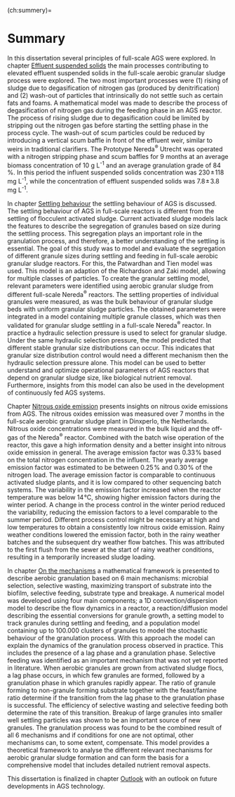 (ch:summery)=
# Summary

In this dissertation several principles of full-scale AGS were explored. In chapter [Effluent suspended solids](ch:effluentsuspendedsolids) the main processes contributing to elevated effluent suspended solids in the full-scale aerobic granular sludge process were explored. The two most important processes were (1) rising of sludge due to degasification of nitrogen gas (produced by denitrification) and (2) wash-out of particles that intrinsically do not settle such as certain fats and foams. A mathematical model was made to describe the process of degasification of nitrogen gas during the feeding phase in an AGS reactor. The process of rising sludge due to degasification could be limited by stripping out the nitrogen gas before starting the settling phase in the process cycle. The wash-out of scum particles could be reduced by introducing a vertical scum baffle in front of the effluent weir, similar to weirs in traditional clarifiers. The Prototype Nereda<sup>&#174;</sup> Utrecht was operated with a nitrogen stripping phase and scum baffles for 9 months at an average biomass concentration of 10&nbsp;g&nbsp;L<sup>-1</sup> and an average granulation grade of 84&hairsp;%. In this period the influent suspended solids concentration was 230&hairsp;&#177;&hairsp;118 mg&nbsp;L<sup>-1</sup>, while the concentration of effluent suspended solids was 7.8&hairsp;&#177;&hairsp;3.8 mg&nbsp;L<sup>-1</sup>.

In chapter [Settling behaviour](ch:settlingbehavior) the settling behaviour of AGS is discussed. The settling behaviour of AGS in full-scale reactors is different from the settling of flocculent activated sludge. Current activated sludge models lack the features to describe the segregation of granules based on size during the settling process. This segregation plays an important role in the granulation process, and therefore, a better understanding of the settling is essential. The goal of this study was to model and evaluate the segregation of different granule sizes during settling and feeding in full-scale aerobic granular sludge reactors. For this, the Patwardhan and Tien model was used. This model is an adaption of the Richardson and Zaki model, allowing for multiple classes of particles. To create the granular settling model, relevant parameters were identified using aerobic granular sludge from different full-scale Nereda<sup>&#174;</sup> reactors. The settling properties of individual granules were measured, as was the bulk behaviour of granular sludge beds with uniform granular sludge particles. The obtained parameters were integrated in a model containing multiple granule classes, which was then validated for granular sludge settling in a full-scale Nereda<sup>&#174;</sup> reactor. In practice a hydraulic selection pressure is used to select for granular sludge. Under the same hydraulic selection pressure, the model predicted that different stable granular size distributions can occur. This indicates that granular size distribution control would need a different mechanism then the hydraulic selection pressure alone. This model can be used to better understand and optimize operational parameters of AGS reactors that depend on granular sludge size, like biological nutrient removal. Furthermore, insights from this model can also be used in the development of continuously fed AGS systems.

Chapter [Nitrous oxide emission](ch:nitrousoxides) presents insights on nitrous oxide emissions from AGS. The nitrous oxides emission was measured over 7 months in the full-scale aerobic granular sludge plant in Dinxperlo, the Netherlands. Nitrous oxide concentrations were measured in the bulk liquid and the off-gas of the Nereda<sup>&#174;</sup> reactor. Combined with the batch wise operation of the reactor, this gave a high information density and a better insight into nitrous oxide emission in general. The average emission factor was 0.33&hairsp;% based on the total nitrogen concentration in the influent. The yearly average emission factor was estimated to be between 0.25&hairsp;% and 0.30&hairsp;% of the nitrogen load. The average emission factor is comparable to continuous activated sludge plants, and it is low compared to other sequencing batch systems. The variability in the emission factor increased when the reactor temperature was below 14&hairsp;&deg;C, showing higher emission factors during the winter period. A change in the process control in the winter period reduced the variability, reducing the emission factors to a level comparable to the summer period. Different process control might be necessary at high and low temperatures to obtain a consistently low nitrous oxide emission. Rainy weather conditions lowered the emission factor, both in the rainy weather batches and the subsequent dry weather flow batches. This was attributed to the first flush from the sewer at the start of rainy weather conditions, resulting in a temporarily increased sludge loading.

In chapter [On the mechanisms](ch:mechanisms) a mathematical framework is presented to describe aerobic granulation based on 6 main mechanisms: microbial selection, selective wasting, maximizing transport of substrate into the biofilm, selective feeding, substrate type and breakage. A numerical model was developed using four main components; a 1D convection/dispersion model to describe the flow dynamics in a reactor, a reaction/diffusion model describing the essential conversions for granule growth, a setting model to track granules during settling and feeding, and a population model containing up to 100.000 clusters of granules to model the stochastic behaviour of the granulation process. With this approach the model can explain the dynamics of the granulation process observed in practice. This includes the presence of a lag phase and a granulation phase. Selective feeding was identified as an important mechanism that was not yet reported in literature. When aerobic granules are grown from activated sludge flocs, a lag phase occurs, in which few granules are formed, followed by a granulation phase in which granules rapidly appear. The ratio of granule forming to non-granule forming substrate together with the feast/famine ratio determine if the transition from the lag phase to the granulation phase is successful. The efficiency of selective wasting and selective feeding both determine the rate of this transition. Breakup of large granules into smaller well settling particles was shown to be an important source of new granules. The granulation process was found to be the combined result of all 6 mechanisms and if conditions for one are not optimal, other mechanisms can, to some extent, compensate. This model provides a theoretical framework to analyse the different relevant mechanisms for aerobic granular sludge formation and can form the basis for a comprehensive model that includes detailed nutrient removal aspects.

This dissertation is finalized in chapter [Outlook](ch:outlook) with an outlook on future developments in AGS technology.

